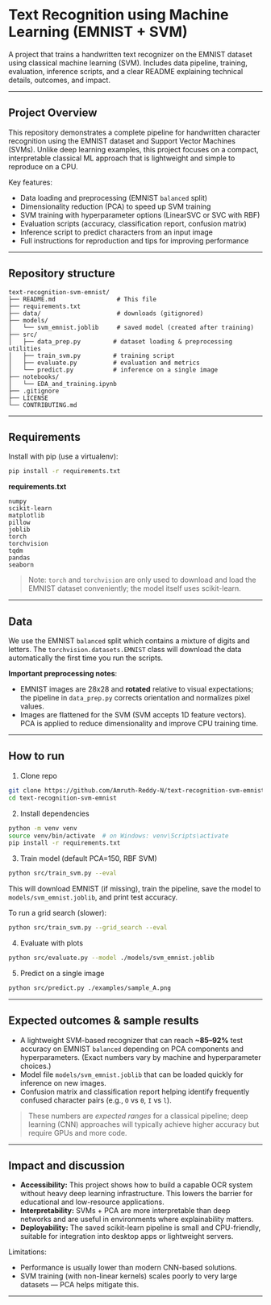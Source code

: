 # Text Recognition using Machine Learning (EMNIST + SVM)

A project that trains a handwritten text recognizer on the EMNIST dataset using classical machine learning (SVM). Includes data pipeline, training, evaluation, inference scripts, and a clear README explaining technical details, outcomes, and impact.

---

## Project Overview

This repository demonstrates a complete pipeline for handwritten character recognition using the EMNIST dataset and Support Vector Machines (SVMs). Unlike deep learning examples, this project focuses on a compact, interpretable classical ML approach that is lightweight and simple to reproduce on a CPU.

Key features:
- Data loading and preprocessing (EMNIST `balanced` split)
- Dimensionality reduction (PCA) to speed up SVM training
- SVM training with hyperparameter options (LinearSVC or SVC with RBF)
- Evaluation scripts (accuracy, classification report, confusion matrix)
- Inference script to predict characters from an input image
- Full instructions for reproduction and tips for improving performance

---

## Repository structure

```
text-recognition-svm-emnist/
├── README.md                 # This file
├── requirements.txt
├── data/                     # downloads (gitignored)
├── models/
│   └── svm_emnist.joblib     # saved model (created after training)
├── src/
│   ├── data_prep.py         # dataset loading & preprocessing utilities
│   ├── train_svm.py         # training script
│   ├── evaluate.py          # evaluation and metrics
│   └── predict.py           # inference on a single image
├── notebooks/
│   └── EDA_and_training.ipynb
├── .gitignore
├── LICENSE
└── CONTRIBUTING.md
```

---

## Requirements

Install with pip (use a virtualenv):

```bash
pip install -r requirements.txt
```

**requirements.txt**
```
numpy
scikit-learn
matplotlib
pillow
joblib
torch
torchvision
tqdm
pandas
seaborn
```

> Note: `torch` and `torchvision` are only used to download and load the EMNIST dataset conveniently; the model itself uses scikit-learn.

---

## Data

We use the EMNIST `balanced` split which contains a mixture of digits and letters. The `torchvision.datasets.EMNIST` class will download the data automatically the first time you run the scripts.

**Important preprocessing notes**:
- EMNIST images are 28x28 and **rotated** relative to visual expectations; the pipeline in `data_prep.py` corrects orientation and normalizes pixel values.
- Images are flattened for the SVM (SVM accepts 1D feature vectors). PCA is applied to reduce dimensionality and improve CPU training time.

---

## How to run

1. Clone repo

```bash
git clone https://github.com/Amruth-Reddy-N/text-recognition-svm-emnist.git
cd text-recognition-svm-emnist
```

2. Install dependencies

```bash
python -m venv venv
source venv/bin/activate  # on Windows: venv\Scripts\activate
pip install -r requirements.txt
```

3. Train model (default PCA=150, RBF SVM)

```bash
python src/train_svm.py --eval
```

This will download EMNIST (if missing), train the pipeline, save the model to `models/svm_emnist.joblib`, and print test accuracy.

To run a grid search (slower):

```bash
python src/train_svm.py --grid_search --eval
```

4. Evaluate with plots

```bash
python src/evaluate.py --model ./models/svm_emnist.joblib
```

5. Predict on a single image

```bash
python src/predict.py ./examples/sample_A.png
```

---

## Expected outcomes & sample results

- A lightweight SVM-based recognizer that can reach **~85–92%** test accuracy on EMNIST `balanced` depending on PCA components and hyperparameters. (Exact numbers vary by machine and hyperparameter choices.)
- Model file `models/svm_emnist.joblib` that can be loaded quickly for inference on new images.
- Confusion matrix and classification report helping identify frequently confused character pairs (e.g., `O` vs `0`, `I` vs `l`).

> These numbers are *expected ranges* for a classical pipeline; deep learning (CNN) approaches will typically achieve higher accuracy but require GPUs and more code.

---

## Impact and discussion

- **Accessibility:** This project shows how to build a capable OCR system without heavy deep learning infrastructure. This lowers the barrier for educational and low-resource applications.
- **Interpretability:** SVMs + PCA are more interpretable than deep networks and are useful in environments where explainability matters.
- **Deployability:** The saved scikit-learn pipeline is small and CPU-friendly, suitable for integration into desktop apps or lightweight servers.

Limitations:
- Performance is usually lower than modern CNN-based solutions.
- SVM training (with non-linear kernels) scales poorly to very large datasets — PCA helps mitigate this.

---
